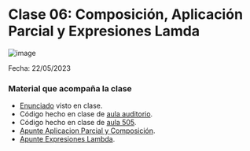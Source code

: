 # Clase 06: Composición, Aplicación Parcial y Expresiones Lamda

![image](https://github.com/user-attachments/assets/a31454ef-4ff7-4b9b-8d14-246a37f24017)

Fecha: 22/05/2023

### Material que acompaña la clase

* [Enunciado](https://docs.google.com/document/d/14U57PlvLQNodvZ05gfwrI0PnXNPBuWHykwbD4ztc0bI/edit?usp=sharing) visto en clase.
* Código hecho en clase de [aula auditorio](https://github.com/pdepjm/2025-f-composicion-ap-parcial-lambda/blob/clase-auditorio/src/Library.hs).
* Código hecho en clase de [aula 505](https://github.com/pdepjm/2025-f-composicion-ap-parcial-lambda/blob/clase-505/src/Library.hs).
* [Apunte Aplicacion Parcial y Composición](https://docs.google.com/document/d/1n7TPE2qRpFSnj95lIZFD-q7Ko_DT9XZLH9_kEkNClrU/edit).
* [Apunte Expresiones Lambda](https://docs.google.com/document/d/1LKVaZHuJqxf2FcOK17vZjxq0CTT4sohqSsfhWmhQ6ks/edit).
